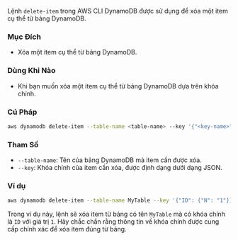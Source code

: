 Lệnh `delete-item` trong AWS CLI DynamoDB được sử dụng để xóa một item cụ thể từ bảng DynamoDB.

### Mục Đích

- Xóa một item cụ thể từ bảng DynamoDB.

### Dùng Khi Nào

- Khi bạn muốn xóa một item cụ thể từ bảng DynamoDB dựa trên khóa chính.

### Cú Pháp

```bash
aws dynamodb delete-item --table-name <table-name> --key '{"<key-name>": {"<key-type>": "<key-value>"}}'
```

### Tham Số

- `--table-name`: Tên của bảng DynamoDB mà item cần được xóa.
- `--key`: Khóa chính của item cần xóa, được định dạng dưới dạng JSON.

### Ví dụ

```bash
aws dynamodb delete-item --table-name MyTable --key '{"ID": {"N": "1"}}'
```

Trong ví dụ này, lệnh sẽ xóa item từ bảng có tên `MyTable` mà có khóa chính là `ID` với giá trị `1`. Hãy chắc chắn rằng thông tin về khóa chính được cung cấp chính xác để xóa item đúng từ bảng.
